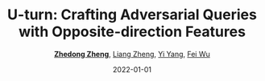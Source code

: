 ---
title: "U-turn: Crafting Adversarial Queries with Opposite-direction Features"
collection: publications
permalink: /publication/U-turn-C2022
date: 2022-01-01
doi: 
venue: 'International Journal of Computer Vision (IJCV)'
paperurl: 'https://zdzheng.xyz/files/IJCV_Retrieval_Robustness_CameraReady.pdf'
blog: 'https://zhuanlan.zhihu.com/p/593319732'
code: 'https://github.com/layumi/U_turn'
author: '<strong><a href="https://zdzheng.xyz/authors/Zhedong-Zheng" class="author">Zhedong Zheng</a></strong>, <a href="https://zdzheng.xyz/authors/Liang-Zheng" class="author">Liang Zheng</a>, <a href="https://zdzheng.xyz/authors/Yi-Yang" class="author">Yi Yang</a>, <a href="https://zdzheng.xyz/authors/Fei-Wu" class="author">Fei Wu</a>'
citation: ' Zhedong Zheng,  Liang Zheng,  Yi Yang,  Fei Wu, &quot;U-turn: Crafting Adversarial Queries with Opposite-direction Features.&quot; International Journal of Computer Vision (IJCV), 2022.'
pub_year: '2022'
bib: >
    @article{zheng2022query,  
    author = "Zheng, Zhedong and Zheng, Liang and Yang, Yi and Wu, Fei",  
    title = "U-turn: Crafting Adversarial Queries with Opposite-direction Features",  
    journal = "International Journal of Computer Vision (IJCV)",  
    url = "https://zdzheng.xyz/files/IJCV\_Retrieval\_Robustness\_CameraReady.pdf",  
    code = "https://github.com/layumi/U\_turn",  
    blog = "https://zhuanlan.zhihu.com/p/593319732",  
    year = "2022"
    }

---